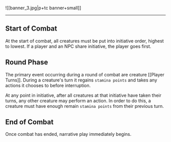 ![[banner_3.jpg|p+tc banner+small]]
____
## Start of Combat
At the start of combat, all creatures must be put into initiative order, highest to lowest. If a player and an NPC share initiative, the player goes first.

## Round Phase
The primary event occurring during a round of combat are creature [[Player Turns]]. During a creature's turn it regains `stamina points` and takes any actions it chooses to before interruption.

At any point in initiative, after all creatures at that initiative have taken their turns, any other creature may perform an action. In order to do this, a creature must have enough remain `stamina points` from their previous turn. 

## End of Combat
Once combat has ended, narrative play immediately begins.